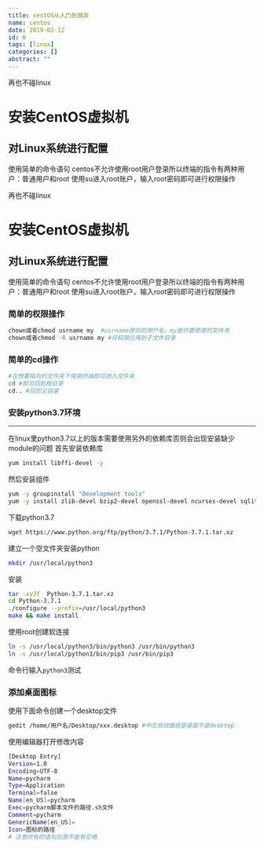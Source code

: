```yaml
---
title: centOS从入门到放弃
name: centos
date: 2019-02-12
id: 0
tags: [linux]
categories: []
abstract: ""
---
```



再也不碰linux

# 安装CentOS虚拟机

## 对Linux系统进行配置

使用简单的命令语句
centos不允许使用root用户登录所以终端的指令有两种用户：普通用户和root
使用su进入root账户，输入root密码即可进行权限操作


<!--more-->


再也不碰linux

# 安装CentOS虚拟机

## 对Linux系统进行配置

使用简单的命令语句
centos不允许使用root用户登录所以终端的指令有两种用户：普通用户和root
使用su进入root账户，输入root密码即可进行权限操作

<!--more-->

### 简单的权限操作

```bash
chown或者chmod usrname my  #usrname是你的用户名，my是你要修改的文件夹
chown或者chmod -R usrname my #将权限应用到子文件目录
```

### 简单的cd操作

```bash
#在想要指向的文件夹下使用终端即可进入文件夹
cd #即可回到根目录
cd.. #回到父目录
```

### 安装python3.7环境

------

在linux里python3.7以上的版本需要使用另外的依赖库否则会出现安装缺少module的问题
首先安装依赖库

```bash
yum install libffi-devel -y
```

然后安装组件

```bash
yum -y groupinstall "Development tools"
yum -y install zlib-devel bzip2-devel openssl-devel ncurses-devel sqlite-devel readline-devel tk-devel gdbm-devel db4-devel libpcap-devel xz-devel
```

下载python3.7

```bash
wget https://www.python.org/ftp/python/3.7.1/Python-3.7.1.tar.xz
```

建立一个空文件夹安装python

```bash
mkdir /usr/local/python3
```

安装

```bash
tar -xvJf  Python-3.7.1.tar.xz
cd Python-3.7.1
./configure --prefix=/usr/local/python3
make && make install
```

使用root创建软连接

```bash
ln -s /usr/local/python3/bin/python3 /usr/bin/python3
ln -s /usr/local/python3/bin/pip3 /usr/bin/pip3
```

命令行输入`python3`测试

### 添加桌面图标

使用下面命令创建一个desktop文件

```bash
gedit /home/用户名/Desktop/xxx.desktop #中文系统路径是桌面不是desktop
```

使用编辑器打开修改内容

```bash
[Desktop Entry]
Version=1.0
Encoding=UTF-8
Name=pycharm
Type=Application
Terminal=false
Name[en_US]=pycharm
Exec=pycharm脚本文件的路径.sh文件
Comment=pycharm
GenericName[en_US]=
Icon=图标的路径
# 注意所有的语句后面不能有空格
```

